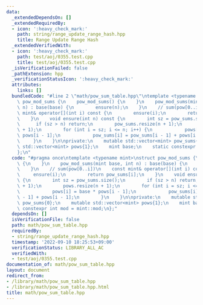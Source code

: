 ```yaml
---
data:
  _extendedDependsOn: []
  _extendedRequiredBy:
  - icon: ':heavy_check_mark:'
    path: string/range_update_range_hash.hpp
    title: Range Update Range Hash
  _extendedVerifiedWith:
  - icon: ':heavy_check_mark:'
    path: test/aoj/0355.test.cpp
    title: test/aoj/0355.test.cpp
  _isVerificationFailed: false
  _pathExtension: hpp
  _verificationStatusIcon: ':heavy_check_mark:'
  attributes:
    links: []
  bundledCode: "#line 2 \"math/pow_sum_table.hpp\"\ntemplate <typename mint>\nstruct\
    \ pow_mod_sums {\n    pow_mod_sums() {\n    }\n    pow_mod_sums(mint base, int\
    \ n) : base(base) {\n        ensure(n);\n    }\n    // sum(pow[0..i])\n    const\
    \ mint& operator[](int i) const {\n        ensure(i);\n        return pow_sums[i];\n\
    \    }\n    void ensure(int n) const {\n        int sz = pow_sums.size();\n  \
    \      if (sz > n) return;\n        pow_sums.resize(n + 1);\n        pows.resize(n\
    \ + 1);\n        for (int i = sz; i <= n; i++) {\n            pows[i] = base *\
    \ pows[i - 1];\n            pow_sums[i] = pow_sums[i - 1] + pows[i - 1];\n   \
    \     }\n    }\n\nprivate:\n    mutable std::vector<mint> pow_sums{0};\n    mutable\
    \ std::vector<mint> pows{1};\n    mint base;\n    static constexpr int mod = mint::mod;\n\
    };\n"
  code: "#pragma once\ntemplate <typename mint>\nstruct pow_mod_sums {\n    pow_mod_sums()\
    \ {\n    }\n    pow_mod_sums(mint base, int n) : base(base) {\n        ensure(n);\n\
    \    }\n    // sum(pow[0..i])\n    const mint& operator[](int i) const {\n   \
    \     ensure(i);\n        return pow_sums[i];\n    }\n    void ensure(int n) const\
    \ {\n        int sz = pow_sums.size();\n        if (sz > n) return;\n        pow_sums.resize(n\
    \ + 1);\n        pows.resize(n + 1);\n        for (int i = sz; i <= n; i++) {\n\
    \            pows[i] = base * pows[i - 1];\n            pow_sums[i] = pow_sums[i\
    \ - 1] + pows[i - 1];\n        }\n    }\n\nprivate:\n    mutable std::vector<mint>\
    \ pow_sums{0};\n    mutable std::vector<mint> pows{1};\n    mint base;\n    static\
    \ constexpr int mod = mint::mod;\n};"
  dependsOn: []
  isVerificationFile: false
  path: math/pow_sum_table.hpp
  requiredBy:
  - string/range_update_range_hash.hpp
  timestamp: '2022-09-10 18:25:53+09:00'
  verificationStatus: LIBRARY_ALL_AC
  verifiedWith:
  - test/aoj/0355.test.cpp
documentation_of: math/pow_sum_table.hpp
layout: document
redirect_from:
- /library/math/pow_sum_table.hpp
- /library/math/pow_sum_table.hpp.html
title: math/pow_sum_table.hpp
---
```

